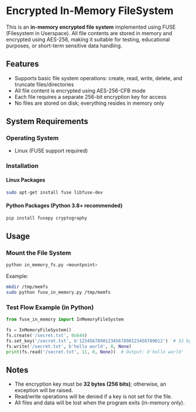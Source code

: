 # Encrypted In-Memory FileSystem

This is an **in-memory encrypted file system** implemented using FUSE (Filesystem in Userspace). All file contents are stored in memory and encrypted using AES-256, making it suitable for testing, educational purposes, or short-term sensitive data handling.

## Features

* Supports basic file system operations: create, read, write, delete, and truncate files/directories
* All file content is encrypted using AES-256-CFB mode
* Each file requires a separate 256-bit encryption key for access
* No files are stored on disk; everything resides in memory only

## System Requirements

### Operating System

* Linux (FUSE support required)

### Installation

#### Linux Packages

```bash
sudo apt-get install fuse libfuse-dev
```

#### Python Packages (Python 3.8+ recommended)

```bash
pip install fusepy cryptography
```

## Usage

### Mount the File System

```bash
python in_memory_fs.py <mountpoint>
```

Example:

```bash
mkdir /tmp/memfs
sudo python fuse_in_memory.py /tmp/memfs
```

### Test Flow Example (in Python)

```python
from fuse_in_memory import InMemoryFileSystem

fs = InMemoryFileSystem()
fs.create('/secret.txt', 0o644)
fs.set_key('/secret.txt', b'12345678901234567890123456789012')  # 32 bytes key
fs.write('/secret.txt', b'hello world', 0, None)
print(fs.read('/secret.txt', 11, 0, None))  # Output: b'hello world'
```

## Notes

* The encryption key must be **32 bytes (256 bits)**; otherwise, an exception will be raised.
* Read/write operations will be denied if a key is not set for the file.
* All files and data will be lost when the program exits (in-memory only).
